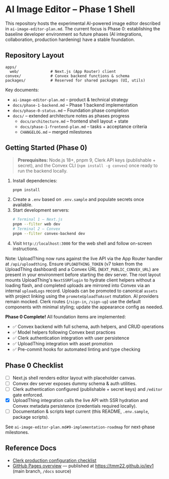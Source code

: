 # AI Image Editor – Phase 1 Shell

This repository hosts the experimental AI-powered image editor described in `ai-image-editor-plan.md`. The current focus is Phase 0: establishing the baseline developer environment so future phases (AI integrations, collaboration, production hardening) have a stable foundation.

## Repository Layout

```
apps/
  web/              # Next.js (App Router) client
convex/             # Convex backend functions & schema
packages/           # Reserved for shared packages (UI, utils)
```

Key documents:
- `ai-image-editor-plan.md` – product & technical strategy
- `docs/phase-1-backend.md` – Phase 1 backend implementation
- `docs/phase-0-status.md` – Foundation phase completion
- `docs/` – extended architecture notes as phases progress
  - `docs/architecture.md` – frontend shell layout + state
  - `docs/phase-1-frontend-plan.md` – tasks + acceptance criteria
  - `CHANGELOG.md` – merged milestones

## Getting Started (Phase 0)

> **Prerequisites:** Node.js 18+, pnpm 9, Clerk API keys (publishable + secret), and the Convex CLI (`npm install -g convex`) once ready to run the backend locally.

1. Install dependencies:
   ```bash
   pnpm install
   ```
2. Create a `.env` based on `.env.sample` and populate secrets once available.
3. Start development servers:
   ```bash
   # Terminal 1 – Next.js
   pnpm --filter web dev
   # Terminal 2 – Convex
   pnpm --filter convex-backend dev
   ```
4. Visit `http://localhost:3000` for the web shell and follow on-screen instructions.

Note: UploadThing now runs against the live API via the App Router handler at `/api/uploadthing`. Ensure `UPLOADTHING_TOKEN` (v7 token from the UploadThing dashboard) and a Convex URL (`NEXT_PUBLIC_CONVEX_URL`) are present in your environment before starting the dev server. The root layout mounts UploadThing's `NextSSRPlugin` to hydrate client helpers without a loading flash, and completed uploads are mirrored into Convex via an internal `uploadLogs` record. Uploads can be promoted to canonical `assets` with project linking using the `promoteUploadToAsset` mutation. AI providers remain mocked. Clerk routes (`/sign-in`, `/sign-up`) use the default components with minimal styling; update the appearance config as needed.

**Phase 0 Complete!** All foundation items are implemented:
- ✅ Convex backend with full schema, auth helpers, and CRUD operations
- ✅ Model helpers following Convex best practices
- ✅ Clerk authentication integration with user persistence
- ✅ UploadThing integration with asset promotion
- ✅ Pre-commit hooks for automated linting and type checking

## Phase 0 Checklist

- [ ] Next.js shell renders editor layout with placeholder canvas.
- [ ] Convex dev server exposes dummy schema & auth utilities.
- [ ] Clerk authentication configured (publishable + secret keys) and `/editor` gate enforced.
- [x] UploadThing integration calls the live API with SSR hydration and Convex metadata persistence (credentials required locally).
- [ ] Documentation & scripts kept current (this README, `.env.sample`, package scripts).

See `ai-image-editor-plan.md#9-implementation-roadmap` for next-phase milestones.

## Reference Docs

- [Clerk production configuration checklist](docs/clerk-production-checklist.md)
- [GitHub Pages overview](docs/index.md) — published at https://tmm22.github.io/iev1 (main branch, `/docs` source)
